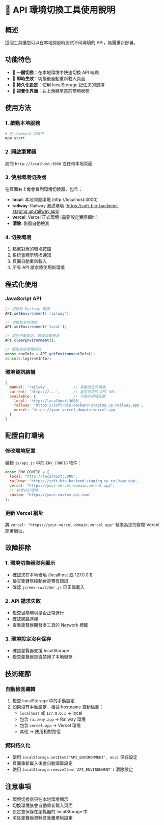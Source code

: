 # 🔧 API 環境切換工具使用說明

## 概述
這個工具讓您可以在本地開發時測試不同環境的 API，無需重新部署。

## 功能特色
- 🎯 **一鍵切換**：在本地環境中快速切換 API 端點
- 🔄 **即時生效**：切換後自動重新載入頁面
- 💾 **持久化設定**：使用 localStorage 記住您的選擇
- 🎨 **視覺化界面**：右上角顯示當前環境狀態

## 使用方法

### 1. 啟動本地服務
```bash
# 在 backend 目錄下
npm start
```

### 2. 開啟瀏覽器
訪問 `http://localhost:3000` 或任何本地頁面

### 3. 使用環境切換器
在頁面右上角會看到環境切換器，包含：
- **local**: 本地開發環境 (http://localhost:3000)
- **railway**: Railway 測試環境 (https://soft-bio-backend-staging.up.railway.app)
- **vercel**: Vercel 正式環境 (需要設定實際網址)
- **清除**: 恢復自動檢測

### 4. 切換環境
1. 點擊對應的環境按鈕
2. 系統會顯示切換通知
3. 頁面自動重新載入
4. 所有 API 請求將使用新環境

## 程式化使用

### JavaScript API
```javascript
// 切換到 Railway 環境
API.setEnvironment('railway');

// 切換到本地環境
API.setEnvironment('local');

// 清除手動設定，恢復自動檢測
API.clearEnvironment();

// 獲取當前環境資訊
const envInfo = API.getEnvironmentInfo();
console.log(envInfo);
```

### 環境資訊結構
```javascript
{
  manual: 'railway',           // 手動設定的環境
  current: 'https://...',      // 當前使用的 API URL
  available: {                 // 可用的環境配置
    local: 'http://localhost:3000',
    railway: 'https://soft-bio-backend-staging.up.railway.app',
    vercel: 'https://your-vercel-domain.vercel.app'
  }
}
```

## 配置自訂環境

### 修改環境配置
編輯 `js/api.js` 中的 `ENV_CONFIG` 物件：

```javascript
const ENV_CONFIG = {
  local: "http://localhost:3000",
  railway: "https://soft-bio-backend-staging.up.railway.app",
  vercel: "https://your-vercel-domain.vercel.app",
  // 新增自訂環境
  custom: "https://your-custom-api.com"
};
```

### 更新 Vercel 網址
將 `vercel: "https://your-vercel-domain.vercel.app"` 替換為您的實際 Vercel 部署網址。

## 故障排除

### 1. 環境切換器沒有顯示
- 確認您在本地環境 (localhost 或 127.0.0.1)
- 檢查瀏覽器控制台是否有錯誤
- 確認 `js/env-switcher.js` 已正確載入

### 2. API 請求失敗
- 檢查目標環境是否正常運行
- 確認網路連接
- 查看瀏覽器開發者工具的 Network 標籤

### 3. 環境設定沒有保存
- 確認瀏覽器支援 localStorage
- 檢查瀏覽器是否禁用了本地儲存

## 技術細節

### 自動檢測邏輯
1. 檢查 localStorage 中的手動設定
2. 如果沒有手動設定，根據 hostname 自動檢測：
   - `localhost` 或 `127.0.0.1` → local
   - 包含 `railway.app` → Railway 環境
   - 包含 `vercel.app` → Vercel 環境
   - 其他 → 使用相對路徑

### 資料持久化
- 使用 `localStorage.setItem('API_ENVIRONMENT', env)` 保存設定
- 頁面重新載入後會自動讀取設定
- 使用 `localStorage.removeItem('API_ENVIRONMENT')` 清除設定

## 注意事項
- 環境切換器只在本地環境顯示
- 切換環境後會自動重新載入頁面
- 設定會保存在瀏覽器的 localStorage 中
- 清除瀏覽器資料會重置環境設定
